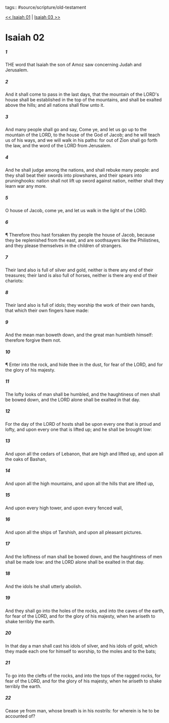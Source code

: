 tags:: #source/scripture/old-testament

[<< Isaiah 01](/old-testament/23_Isaiah/Isaiah_01.md) | [Isaiah 03 >>](/old-testament/23_Isaiah/Isaiah_03.md)

# Isaiah 02

##### 1

THE word that Isaiah the son of Amoz saw concerning Judah and Jerusalem.

##### 2

And it shall come to pass in the last days, that the mountain of the LORD's house shall be established in the top of the mountains, and shall be exalted above the hills; and all nations shall flow unto it.

##### 3

And many people shall go and say, Come ye, and let us go up to the mountain of the LORD, to the house of the God of Jacob; and he will teach us of his ways, and we will walk in his paths: for out of Zion shall go forth the law, and the word of the LORD from Jerusalem.

##### 4

And he shall judge among the nations, and shall rebuke many people: and they shall beat their swords into plowshares, and their spears into pruninghooks: nation shall not lift up sword against nation, neither shall they learn war any more.

##### 5

O house of Jacob, come ye, and let us walk in the light of the LORD.

##### 6

¶ Therefore thou hast forsaken thy people the house of Jacob, because they be replenished from the east, and are soothsayers like the Philistines, and they please themselves in the children of strangers.

##### 7

Their land also is full of silver and gold, neither is there any end of their treasures; their land is also full of horses, neither is there any end of their chariots:

##### 8

Their land also is full of idols; they worship the work of their own hands, that which their own fingers have made:

##### 9

And the mean man boweth down, and the great man humbleth himself: therefore forgive them not.

##### 10

¶ Enter into the rock, and hide thee in the dust, for fear of the LORD, and for the glory of his majesty.

##### 11

The lofty looks of man shall be humbled, and the haughtiness of men shall be bowed down, and the LORD alone shall be exalted in that day.

##### 12

For the day of the LORD of hosts shall be upon every one that is proud and lofty, and upon every one that is lifted up; and he shall be brought low:

##### 13

And upon all the cedars of Lebanon, that are high and lifted up, and upon all the oaks of Bashan,

##### 14

And upon all the high mountains, and upon all the hills that are lifted up,

##### 15

And upon every high tower, and upon every fenced wall,

##### 16

And upon all the ships of Tarshish, and upon all pleasant pictures.

##### 17

And the loftiness of man shall be bowed down, and the haughtiness of men shall be made low: and the LORD alone shall be exalted in that day.

##### 18

And the idols he shall utterly abolish.

##### 19

And they shall go into the holes of the rocks, and into the caves of the earth, for fear of the LORD, and for the glory of his majesty, when he ariseth to shake terribly the earth.

##### 20

In that day a man shall cast his idols of silver, and his idols of gold, which they made each one for himself to worship, to the moles and to the bats;

##### 21

To go into the clefts of the rocks, and into the tops of the ragged rocks, for fear of the LORD, and for the glory of his majesty, when he ariseth to shake terribly the earth.

##### 22

Cease ye from man, whose breath is in his nostrils: for wherein is he to be accounted of?
